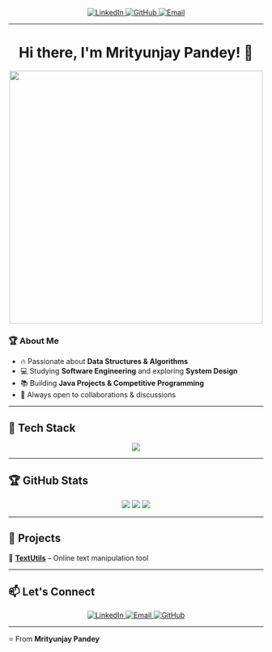 <!-- Social Badges -->
<p align="center">
  <a href="https://www.linkedin.com/in/mrityunjay-pandey-59783a255/">
    <img src="https://img.shields.io/badge/LinkedIn-0077B5?style=for-the-badge&logo=linkedin&logoColor=white" alt="LinkedIn">
  </a>
  <a href="https://github.com/Mrityunjay-Pandey">
    <img src="https://img.shields.io/badge/GitHub-181717?style=for-the-badge&logo=github&logoColor=white" alt="GitHub">
  </a>
  <a href="mailto:mrityunjayp1409@gmail.com">
    <img src="https://img.shields.io/badge/Gmail-EA4335?style=for-the-badge&logo=gmail&logoColor=white" alt="Email">
  </a>
</p>

---

<h1 align="center">Hi there, I'm Mrityunjay Pandey! 🚀</h1>

<p align="center">
  <img src="https://raw.githubusercontent.com/Mrityunjay-Pandey/Mrityunjay-Pandey/main/your-gif-file.gif" width="500px">
</p>

### 🏆 **About Me**
- 🔥 Passionate about **Data Structures & Algorithms**  
- 💻 Studying **Software Engineering** and exploring **System Design**  
- 📚 Building **Java Projects & Competitive Programming**  
- 🤝 Always open to collaborations & discussions  

---

## 🚀 **Tech Stack**
<p align="center">
  <img src="https://skillicons.dev/icons?i=java,c,python,cpp,html,css,js,mysql,git,github,linux" />
</p>

---

## 🏆 **GitHub Stats**
<p align="center">
  <img src="https://github-readme-streak-stats.herokuapp.com/?user=Mrityunjay-Pandey&theme=tokyonight" />
  <img src="https://github-readme-stats.vercel.app/api?username=Mrityunjay-Pandey&show_icons=true&theme=tokyonight" />
  <img src="https://github-readme-stats.vercel.app/api/top-langs/?username=Mrityunjay-Pandey&layout=compact&theme=tokyonight" />
</p>

---

## 📂 **Projects**
🚀 **[TextUtils](https://mrityunjay-pandey.github.io/TextUtils/)** – Online text manipulation tool  

---

## 📫 **Let's Connect**
<p align="center">
  <a href="https://www.linkedin.com/in/mrityunjay-pandey-59783a255/">
    <img src="https://img.shields.io/badge/LinkedIn-0077B5?style=for-the-badge&logo=linkedin&logoColor=white" alt="LinkedIn">
  </a>
  <a href="mailto:mrityunjayp1409@gmail.com">
    <img src="https://img.shields.io/badge/Gmail-EA4335?style=for-the-badge&logo=gmail&logoColor=white" alt="Email">
  </a>
  <a href="https://github.com/Mrityunjay-Pandey">
    <img src="https://img.shields.io/badge/GitHub-181717?style=for-the-badge&logo=github&logoColor=white" alt="GitHub">
  </a>
</p>

---

⭐️ From **Mrityunjay Pandey**  
